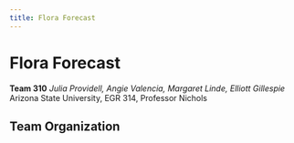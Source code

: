 ```yaml
---
title: Flora Forecast
---
```

# Flora Forecast
**Team 310**
_Julia Providell, Angie Valencia, Margaret Linde, Elliott Gillespie_  
Arizona State University, EGR 314, Professor Nichols

 ## **Team Organization**
 
